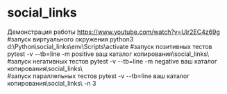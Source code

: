 # social_links
Демонстрация работы https://www.youtube.com/watch?v=Ulr2EC4z69g
#запуск виртуального окружения python3
d:\Python\social_links\env\Scripts\activate
#запуск позитивных тестов
pytest -v --tb=line -m positive ваш каталог копирования\social_links\  
#запуск негативных тестов
pytest -v --tb=line -m negative ваш каталог копирования\social_links\  
#запуск параллельных тестов
pytest  -v --tb=line ваш каталог копирования\social_links\ -n 3
